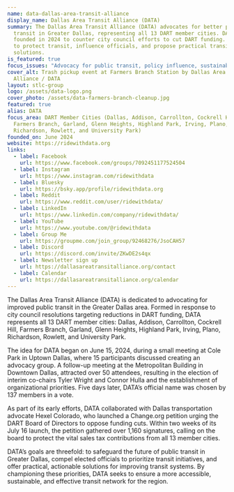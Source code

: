 ```yaml
---
name: data-dallas-area-transit-alliance
display_name: Dallas Area Transit Alliance (DATA)
summary: The Dallas Area Transit Alliance (DATA) advocates for better public
  transit in Greater Dallas, representing all 13 DART member cities. DATA was
  founded in 2024 to counter city council efforts to cut DART funding. DATA aims
  to protect transit, influence officials, and propose practical transit
  solutions.
is_featured: true
focus_issues: "Advocacy for public transit, policy influence, sustainable transit solutions "
cover_alt: Trash pickup event at Farmers Branch Station by Dallas Area Transit
  Alliance / DATA
layout: stlc-group
logo: /assets/data-logo.png
cover_photo: /assets/data-farmers-branch-cleanup.jpg
featured: true
alias: DATA
focus_area: DART Member Cities (Dallas, Addison, Carrollton, Cockrell Hill,
  Farmers Branch, Garland, Glenn Heights, Highland Park, Irving, Plano,
  Richardson, Rowlett, and University Park)
founded_on: June 2024
website: https://ridewithdata.org
links:
  - label: Facebook
    url: https://www.facebook.com/groups/7092451177524504
  - label: Instagram
    url: https://www.instagram.com/ridewithdata
  - label: Bluesky
    url: https://bsky.app/profile/ridewithdata.org
  - label: Reddit
    url: https://www.reddit.com/user/ridewithdata/
  - label: LinkedIn
    url: https://www.linkedin.com/company/ridewithdata/
  - label: YouTube
    url: https://www.youtube.com/@ridewithdata
  - label: Group Me
    url: https://groupme.com/join_group/92468276/JsoCAH57
  - label: Discord
    url: https://discord.com/invite/ZKwDE2s4qx
  - label: Newsletter sign up
    url: https://dallasareatransitalliance.org/contact
  - label: Calendar
    url: https://dallasareatransitalliance.org/calendar
---
```

The Dallas Area Transit Alliance (DATA) is dedicated to advocating for improved public transit in the Greater Dallas area. Formed in response to city council resolutions targeting reductions in DART funding, DATA represents all 13 DART member cities: Dallas, Addison, Carrollton, Cockrell Hill, Farmers Branch, Garland, Glenn Heights, Highland Park, Irving, Plano, Richardson, Rowlett, and University Park.

The idea for DATA began on June 15, 2024, during a small meeting at Cole Park in Uptown Dallas, where 15 participants discussed creating an advocacy group. A follow-up meeting at the Metropolitan Building in Downtown Dallas, attracted over 50 attendees, resulting in the election of interim co-chairs Tyler Wright and Connor Hulla and the establishment of organizational priorities. Five days later, DATA’s official name was chosen by 137 members in a vote.

As part of its early efforts, DATA collaborated with Dallas transportation advocate Hexel Colorado, who launched a Change.org petition urging the DART Board of Directors to oppose funding cuts. Within two weeks of its July 16 launch, the petition gathered over 1,160 signatures, calling on the board to protect the vital sales tax contributions from all 13 member cities.

DATA’s goals are threefold: to safeguard the future of public transit in Greater Dallas, compel elected officials to prioritize transit initiatives, and offer practical, actionable solutions for improving transit systems. By championing these priorities, DATA seeks to ensure a more accessible, sustainable, and effective transit network for the region.
